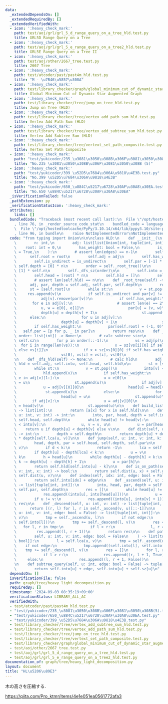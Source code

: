 ```yaml
---
data:
  _extendedDependsOn: []
  _extendedRequiredBy: []
  _extendedVerifiedWith:
  - icon: ':heavy_check_mark:'
    path: test/aoj/grl/grl_5_d_range_query_on_a_tree_hld.test.py
    title: GRL5D Range Query on a Tree
  - icon: ':heavy_check_mark:'
    path: test/aoj/grl/grl_5_e_range_query_on_a_tree2_hld.test.py
    title: GRL5E Range Query on a Tree II
  - icon: ':heavy_check_mark:'
    path: test/aoj/other/2667_tree.test.py
    title: 2667 Tree
  - icon: ':heavy_check_mark:'
    path: test/atcoder/past/past4m_hld.test.py
    title: "M - \u7B46\u5857\u308A"
  - icon: ':heavy_check_mark:'
    path: test/library_checker/graph/global_minimum_cut_of_dynamic_star_augmented_graph.test.py
    title: Global Minimum Cut of Dynamic Star Augmented Graph
  - icon: ':heavy_check_mark:'
    path: test/library_checker/tree/jump_on_tree_hld.test.py
    title: Jump on Tree (HLD)
  - icon: ':heavy_check_mark:'
    path: test/library_checker/tree/vertex_add_path_sum_hld.test.py
    title: Vertex Add Path Sum (HLD)
  - icon: ':heavy_check_mark:'
    path: test/library_checker/tree/vertex_add_subtree_sum_hld.test.py
    title: Vertex Add Subtree Sum (HLD)
  - icon: ':heavy_check_mark:'
    path: test/library_checker/tree/vertext_set_path_composite.test.py
    title: Vertex Set Path Composite
  - icon: ':heavy_check_mark:'
    path: "test/yukicoder/235_\u3081\u3050\u308B\u306F\u3081\u3050\u308B(5).test.py"
    title: "No.235 \u3081\u3050\u308B\u306F\u3081\u3050\u308B (5)"
  - icon: ':heavy_check_mark:'
    path: "test/yukicoder/399_\u52D5\u7684\u306A\u9818\u4E3B.test.py"
    title: "No.399 \u52D5\u7684\u306A\u9818\u4E3B"
  - icon: ':heavy_check_mark:'
    path: "test/yukicoder/650_\u884C\u5217\u6728\u30AF\u30A8\u30EA.test.py"
    title: "No.650 \u884C\u5217\u6728\u30AF\u30A8\u30EA"
  _isVerificationFailed: false
  _pathExtension: py
  _verificationStatusIcon: ':heavy_check_mark:'
  attributes:
    links: []
  bundledCode: "Traceback (most recent call last):\n  File \"/opt/hostedtoolcache/PyPy/3.10.14/x64/lib/pypy3.10/site-packages/onlinejudge_verify/documentation/build.py\"\
    , line 76, in _render_source_code_stat\n    bundled_code = language.bundle(\n\
    \  File \"/opt/hostedtoolcache/PyPy/3.10.14/x64/lib/pypy3.10/site-packages/onlinejudge_verify/languages/python.py\"\
    , line 96, in bundle\n    raise NotImplementedError\nNotImplementedError\n"
  code: "from typing import Union\n\n\nclass HLD:\n    def __init__(\n        self,\n\
    \        n: int,\n        adj: list[list[Union[int, tuple[int, int]]]],\n    \
    \    root: int = 0,\n        has_weight: bool = False,\n        is_undirect: bool\
    \ = True,\n    ):\n        # assert len(edges) == n-1\n        self.n = n\n  \
    \      self.root = root\n        self.adj = adj\n        self.has_weight = has_weight\n\
    \        self.is_undirect = is_undirect\n        self.par = [-1] * n\n       \
    \ self.depth = [0] * n\n        order = self._root_tree()\n\n        self.sz =\
    \ [1] * self.n\n        self._dfs_sz(order)\n\n        self.into = [-1] * n\n\
    \        self.head = [root] * n\n        self.hld = []\n        self._dfs_hld()\n\
    \        # assert len(self.hld) == n\n\n    def _root_tree(self) -> None:\n  \
    \      adj, par, depth = self.adj, self.par, self.depth\n        res = []\n  \
    \      st = [self.root]\n        while st:\n            v = st.pop()\n       \
    \     res.append(v)\n            if self.is_undirect and par[v] != -1:\n     \
    \           adj[v].remove(par[v])\n            if self.has_weight:\n         \
    \       for e in adj[v]:\n                    # assert len(e) == 2\n         \
    \           u, w = e[0], e[1]\n                    par[u] = (v, w)\n         \
    \           depth[u] = depth[v] + 1\n                    st.append(u)\n      \
    \      else:\n                for u in adj[v]:\n                    par[u] = v\n\
    \                    depth[u] = depth[v] + 1\n                    st.append(u)\n\
    \        if self.has_weight:\n            par[self.root] = (-1, 0)\n         \
    \   self.par = [p for p, _ in par]\n        return res\n\n    def _dfs_sz(self,\
    \ order: list[int]) -> None:\n        # calc subtree size\n        adj, sz = self.adj,\
    \ self.sz\n        for p in order[::-1]:\n            vs = adj[p]\n          \
    \  for i in range(len(vs)):\n                x = sz[vs[i][0] if self.has_weight\
    \ else vs[i]]\n                if x > sz[vs[0][0] if self.has_weight else vs[0]]:\n\
    \                    vs[0], vs[i] = vs[i], vs[0]\n                sz[p] += x\n\
    \n    def _dfs_hld(self) -> None:\n        # calc hld\n        adj, into, head,\
    \ hld = self.adj, self.into, self.head, self.hld\n\n        st = [self.root]\n\
    \        while st:\n            v = st.pop()\n            into[v] = len(hld)\n\
    \            hld.append(v)\n            if self.has_weight:\n                for\
    \ e in adj[v][1:]:\n                    u = e[0]\n                    head[u]\
    \ = u\n                    st.append(u)\n                if adj[v]:\n        \
    \            u = adj[v][0][0]\n                    head[u] = head[v]\n       \
    \             st.append(u)\n            else:\n                for u in adj[v][1:]:\n\
    \                    head[u] = u\n                    st.append(u)\n         \
    \       if adj[v]:\n                    u = adj[v][0]\n                    head[u]\
    \ = head[v]\n                    st.append(u)\n\n    def build_list(self, a: list[int])\
    \ -> list[int]:\n        return [a[x] for x in self.hld]\n\n    def lca(self,\
    \ u: int, v: int) -> int:\n        into, par, head, depth = self.into, self.par,\
    \ self.head, self.depth\n        while head[u] != head[v]:\n            if into[u]\
    \ < into[v]:\n                u, v = v, u\n            u = par[head[u]]\n    \
    \    return u if depth[u] < depth[v] else v\n\n    def dist(self, u: int, v: int)\
    \ -> int:\n        depth = self.depth\n        return depth[u] + depth[v] - 2\
    \ * depth[self.lca(u, v)]\n\n    def jump(self, u: int, v: int, k: int) -> int:\n\
    \        head, depth, par = self.head, self.depth, self.par\n\n        d = self.dist(u,\
    \ v)\n        if d < k:\n            return -1\n        lca = self.lca(u, v)\n\
    \        if depth[u] - depth[lca] < k:\n            u = v\n            k = d -\
    \ k\n        h = head[u]\n        while depth[u] - depth[h] < k:\n           \
    \ k -= depth[u] - depth[h] + 1\n            u = par[h]\n            h = head[u]\n\
    \        return self.hld[self.into[u] - k]\n\n    def is_on_path(self, u: int,\
    \ v: int, x: int) -> bool:\n        return self.dist(u, x) + self.dist(x, v) ==\
    \ self.dist(u, v)\n\n    def index(self, idx: int, edge: bool = False) -> int:\n\
    \        return self.into[idx] + edge\n\n    def _ascend(self, u: int, v: int)\
    \ -> list[tuple[int, int]]:\n        into, head, par, depth = self.into, self.head,\
    \ self.par, self.depth\n        res = []\n        while head[u] != head[v]:\n\
    \            res.append((into[u], into[head[u]]))\n            u = par[head[u]]\n\
    \        if u != v:\n            res.append((into[u], into[v] + 1))\n        return\
    \ res\n\n    def _descend(self, u: int, v: int) -> list[tuple[int, int]]:\n  \
    \      return [(r, l) for l, r in self._ascend(v, u)[::-1]]\n\n    def path_query(self,\
    \ u: int, v: int, edge: bool = False) -> list[tuple[int, int]]:\n        l = self.lca(u,\
    \ v)\n        tmp = self._ascend(u, l)\n        if not edge:\n            tmp.append((self.into[l],\
    \ self.into[l]))\n        tmp += self._descend(l, v)\n        res = []\n     \
    \   for l, r in tmp:\n            if l > r:\n                l, r = r, l\n   \
    \         res.append((l, r + 1))\n        return res\n\n    def path_query_noncommutative(\n\
    \        self, u: int, v: int, edge: bool = False\n    ) -> list[tuple[int, int,\
    \ bool]]:\n        l = self.lca(u, v)\n        tmp = self._ascend(u, l)\n    \
    \    if not edge:\n            tmp.append((self.into[l], self.into[l]))\n    \
    \    tmp += self._descend(l, v)\n        res = []\n        for l, r in tmp:\n\
    \            if l > r:\n                res.append((r, l + 1, True))\n       \
    \     else:\n                res.append((l, r + 1, False))\n        return res\n\
    \n    def subtree_query(self, u: int, edge: bool = False) -> tuple[int, int]:\n\
    \        return self.into[u] + edge, self.into[u] + self.sz[u]\n"
  dependsOn: []
  isVerificationFile: false
  path: graph/tree/heavy_light_decomposition.py
  requiredBy: []
  timestamp: '2024-09-03 08:35:19+09:00'
  verificationStatus: LIBRARY_ALL_AC
  verifiedWith:
  - test/atcoder/past/past4m_hld.test.py
  - "test/yukicoder/235_\u3081\u3050\u308B\u306F\u3081\u3050\u308B(5).test.py"
  - "test/yukicoder/650_\u884C\u5217\u6728\u30AF\u30A8\u30EA.test.py"
  - "test/yukicoder/399_\u52D5\u7684\u306A\u9818\u4E3B.test.py"
  - test/library_checker/tree/vertex_add_subtree_sum_hld.test.py
  - test/library_checker/tree/vertex_add_path_sum_hld.test.py
  - test/library_checker/tree/jump_on_tree_hld.test.py
  - test/library_checker/tree/vertext_set_path_composite.test.py
  - test/library_checker/graph/global_minimum_cut_of_dynamic_star_augmented_graph.test.py
  - test/aoj/other/2667_tree.test.py
  - test/aoj/grl/grl_5_d_range_query_on_a_tree_hld.test.py
  - test/aoj/grl/grl_5_e_range_query_on_a_tree2_hld.test.py
documentation_of: graph/tree/heavy_light_decomposition.py
layout: document
title: "HL\u5206\u89E3"
---
```


木の高さを圧縮する.

https://qiita.com/Pro_ktmr/items/4e1e051ea0561772afa3


